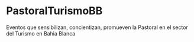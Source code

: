 # PastoralTurismoBB
Eventos que sensibilizan, concientizan, promueven la Pastoral en el sector del Turismo en Bahia Blanca
